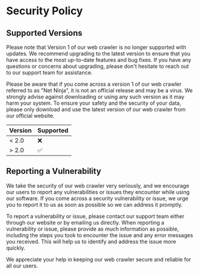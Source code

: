 # Security Policy

## Supported Versions

Please note that Version 1 of our web crawler is no longer supported with updates. We recommend upgrading to the latest version to ensure that you have access to the most up-to-date features and bug fixes. If you have any questions or concerns about upgrading, please don't hesitate to reach out to our support team for assistance.

Please be aware that if you come across a version 1 of our web crawler referred to as "Net Ninja", it is not an official release and may be a virus. We strongly advise against downloading or using any such version as it may harm your system. To ensure your safety and the security of your data, please only download and use the latest version of our web crawler from our official website.

| Version | Supported          |
| ------- | ------------------ |
| < 2.0   | :x:                |
| > 2.0   | :white_check_mark: |

## Reporting a Vulnerability

We take the security of our web crawler very seriously, and we encourage our users to report any vulnerabilities or issues they encounter while using our software. If you come across a security vulnerability or issue, we urge you to report it to us as soon as possible so we can address it promptly.

To report a vulnerability or issue, please contact our support team either through our website or by emailing us directly. When reporting a vulnerability or issue, please provide as much information as possible, including the steps you took to encounter the issue and any error messages you received. This will help us to identify and address the issue more quickly.

We appreciate your help in keeping our web crawler secure and reliable for all our users.
